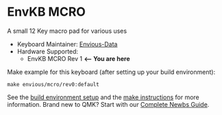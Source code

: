 # EnvKB MCRO


A small 12 Key macro pad for various uses

* Keyboard Maintainer: [Envious-Data](https://github.com/envious-data)
* Hardware Supported: 
  * EnvKB MCRO Rev 1 **<-- You are here**



Make example for this keyboard (after setting up your build environment):

```
make envious/mcro/rev0:default
```


See the [build environment setup](https://docs.qmk.fm/#/getting_started_build_tools) and the [make instructions](https://docs.qmk.fm/#/getting_started_make_guide) for more information. Brand new to QMK? Start with our [Complete Newbs Guide](https://docs.qmk.fm/#/newbs).
